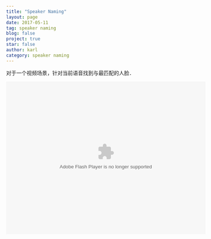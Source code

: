 ```yaml
---
title: "Speaker Naming"
layout: page
date: 2017-05-11
tag: speaker naming
blog: false
project: true
star: false
author: karl
category: speaker naming
---  
```

对于一个视频场景，针对当前语音找到与最匹配的人脸．  

<embed height="415" width="544" quality="high" allowfullscreen="true" type="application/x-shockwave-flash" src="//static.hdslb.com/miniloader.swf" flashvars="aid=10472390&page=1" pluginspage="//www.adobe.com/shockwave/download/download.cgi?P1_Prod_Version=ShockwaveFlash"></embed>
